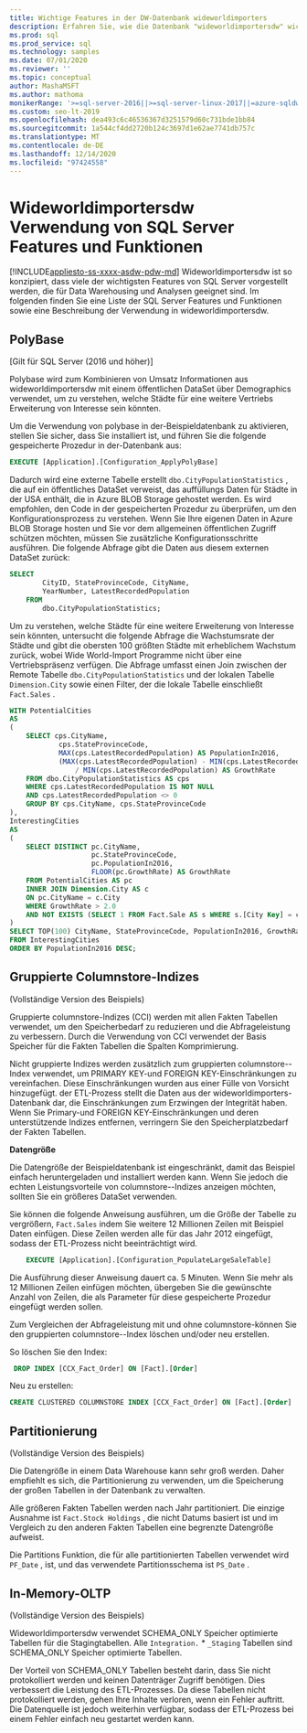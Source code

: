 ```yaml
---
title: Wichtige Features in der DW-Datenbank wideworldimporters
description: Erfahren Sie, wie die Datenbank "wideworldimportersdw" wichtige Features von SQL Server präsentiert, die für Data Warehousing und Analysen geeignet sind.
ms.prod: sql
ms.prod_service: sql
ms.technology: samples
ms.date: 07/01/2020
ms.reviewer: ''
ms.topic: conceptual
author: MashaMSFT
ms.author: mathoma
monikerRange: '>=sql-server-2016||>=sql-server-linux-2017||=azure-sqldw-latest||>=aps-pdw-2016||=azuresqldb-mi-current'
ms.custom: seo-lt-2019
ms.openlocfilehash: dea493c6c46536367d3251579d60c731bde1bb84
ms.sourcegitcommit: 1a544cf4dd2720b124c3697d1e62ae7741db757c
ms.translationtype: MT
ms.contentlocale: de-DE
ms.lasthandoff: 12/14/2020
ms.locfileid: "97424558"
---
```

# <a name="wideworldimportersdw-use-of-sql-server-features-and-capabilities"></a>Wideworldimportersdw Verwendung von SQL Server Features und Funktionen
[!INCLUDE[appliesto-ss-xxxx-asdw-pdw-md](../includes/appliesto-ss-xxxx-asdw-pdw-md.md)]
Wideworldimportersdw ist so konzipiert, dass viele der wichtigsten Features von SQL Server vorgestellt werden, die für Data Warehousing und Analysen geeignet sind. Im folgenden finden Sie eine Liste der SQL Server Features und Funktionen sowie eine Beschreibung der Verwendung in wideworldimportersdw.

## <a name="polybase"></a>PolyBase

[Gilt für SQL Server (2016 und höher)]

Polybase wird zum Kombinieren von Umsatz Informationen aus wideworldimportersdw mit einem öffentlichen DataSet über Demographics verwendet, um zu verstehen, welche Städte für eine weitere Vertriebs Erweiterung von Interesse sein könnten.

Um die Verwendung von polybase in der-Beispieldatenbank zu aktivieren, stellen Sie sicher, dass Sie installiert ist, und führen Sie die folgende gespeicherte Prozedur in der-Datenbank aus:

```sql
EXECUTE [Application].[Configuration_ApplyPolyBase]
```

Dadurch wird eine externe Tabelle erstellt `dbo.CityPopulationStatistics` , die auf ein öffentliches DataSet verweist, das auffüllungs Daten für Städte in der USA enthält, die in Azure BLOB Storage gehostet werden. Es wird empfohlen, den Code in der gespeicherten Prozedur zu überprüfen, um den Konfigurationsprozess zu verstehen. Wenn Sie Ihre eigenen Daten in Azure BLOB Storage hosten und Sie vor dem allgemeinen öffentlichen Zugriff schützen möchten, müssen Sie zusätzliche Konfigurationsschritte ausführen. Die folgende Abfrage gibt die Daten aus diesem externen DataSet zurück:

```sql
SELECT
        CityID, StateProvinceCode, CityName,
        YearNumber, LatestRecordedPopulation
    FROM
        dbo.CityPopulationStatistics;
```

Um zu verstehen, welche Städte für eine weitere Erweiterung von Interesse sein könnten, untersucht die folgende Abfrage die Wachstumsrate der Städte und gibt die obersten 100 größten Städte mit erheblichem Wachstum zurück, wobei Wide World-Import Programme nicht über eine Vertriebspräsenz verfügen. Die Abfrage umfasst einen Join zwischen der Remote Tabelle `dbo.CityPopulationStatistics` und der lokalen Tabelle `Dimension.City` sowie einen Filter, der die lokale Tabelle einschließt `Fact.Sales` .

```sql
WITH PotentialCities
AS
(
    SELECT cps.CityName,
            cps.StateProvinceCode,
            MAX(cps.LatestRecordedPopulation) AS PopulationIn2016,
            (MAX(cps.LatestRecordedPopulation) - MIN(cps.LatestRecordedPopulation)) * 100.0
                / MIN(cps.LatestRecordedPopulation) AS GrowthRate
    FROM dbo.CityPopulationStatistics AS cps
    WHERE cps.LatestRecordedPopulation IS NOT NULL
    AND cps.LatestRecordedPopulation <> 0
    GROUP BY cps.CityName, cps.StateProvinceCode
),
InterestingCities
AS
(
    SELECT DISTINCT pc.CityName,
                    pc.StateProvinceCode,
                    pc.PopulationIn2016,
                    FLOOR(pc.GrowthRate) AS GrowthRate
    FROM PotentialCities AS pc
    INNER JOIN Dimension.City AS c
    ON pc.CityName = c.City
    WHERE GrowthRate > 2.0
    AND NOT EXISTS (SELECT 1 FROM Fact.Sale AS s WHERE s.[City Key] = c.[City Key])
)
SELECT TOP(100) CityName, StateProvinceCode, PopulationIn2016, GrowthRate
FROM InterestingCities
ORDER BY PopulationIn2016 DESC;
```

## <a name="clustered-columnstore-indexes"></a>Gruppierte Columnstore-Indizes

(Vollständige Version des Beispiels)

Gruppierte columnstore-Indizes (CCI) werden mit allen Fakten Tabellen verwendet, um den Speicherbedarf zu reduzieren und die Abfrageleistung zu verbessern. Durch die Verwendung von CCI verwendet der Basis Speicher für die Fakten Tabellen die Spalten Komprimierung.

Nicht gruppierte Indizes werden zusätzlich zum gruppierten columnstore--Index verwendet, um PRIMARY KEY-und FOREIGN KEY-Einschränkungen zu vereinfachen. Diese Einschränkungen wurden aus einer Fülle von Vorsicht hinzugefügt. der ETL-Prozess stellt die Daten aus der wideworldimporters-Datenbank dar, die Einschränkungen zum Erzwingen der Integrität haben. Wenn Sie Primary-und FOREIGN KEY-Einschränkungen und deren unterstützende Indizes entfernen, verringern Sie den Speicherplatzbedarf der Fakten Tabellen.

**Datengröße**

Die Datengröße der Beispieldatenbank ist eingeschränkt, damit das Beispiel einfach heruntergeladen und installiert werden kann. Wenn Sie jedoch die echten Leistungsvorteile von columnstore--Indizes anzeigen möchten, sollten Sie ein größeres DataSet verwenden.

Sie können die folgende Anweisung ausführen, um die Größe der Tabelle zu vergrößern, `Fact.Sales` indem Sie weitere 12 Millionen Zeilen mit Beispiel Daten einfügen. Diese Zeilen werden alle für das Jahr 2012 eingefügt, sodass der ETL-Prozess nicht beeinträchtigt wird.

```sql
    EXECUTE [Application].[Configuration_PopulateLargeSaleTable]
```

Die Ausführung dieser Anweisung dauert ca. 5 Minuten. Wenn Sie mehr als 12 Millionen Zeilen einfügen möchten, übergeben Sie die gewünschte Anzahl von Zeilen, die als Parameter für diese gespeicherte Prozedur eingefügt werden sollen.

Zum Vergleichen der Abfrageleistung mit und ohne columnstore-können Sie den gruppierten columnstore--Index löschen und/oder neu erstellen.

So löschen Sie den Index:

```sql
 DROP INDEX [CCX_Fact_Order] ON [Fact].[Order]
```

Neu zu erstellen:

```sql
CREATE CLUSTERED COLUMNSTORE INDEX [CCX_Fact_Order] ON [Fact].[Order]
```

## <a name="partitioning"></a>Partitionierung

(Vollständige Version des Beispiels)

Die Datengröße in einem Data Warehouse kann sehr groß werden. Daher empfiehlt es sich, die Partitionierung zu verwenden, um die Speicherung der großen Tabellen in der Datenbank zu verwalten.

Alle größeren Fakten Tabellen werden nach Jahr partitioniert. Die einzige Ausnahme ist `Fact.Stock Holdings` , die nicht Datums basiert ist und im Vergleich zu den anderen Fakten Tabellen eine begrenzte Datengröße aufweist.

Die Partitions Funktion, die für alle partitionierten Tabellen verwendet wird `PF_Date` , ist, und das verwendete Partitionsschema ist `PS_Date` .

## <a name="in-memory-oltp"></a>In-Memory-OLTP

(Vollständige Version des Beispiels)

Wideworldimportersdw verwendet SCHEMA_ONLY Speicher optimierte Tabellen für die Stagingtabellen. Alle `Integration.` * `_Staging` Tabellen sind SCHEMA_ONLY Speicher optimierte Tabellen.

Der Vorteil von SCHEMA_ONLY Tabellen besteht darin, dass Sie nicht protokolliert werden und keinen Datenträger Zugriff benötigen. Dies verbessert die Leistung des ETL-Prozesses. Da diese Tabellen nicht protokolliert werden, gehen Ihre Inhalte verloren, wenn ein Fehler auftritt. Die Datenquelle ist jedoch weiterhin verfügbar, sodass der ETL-Prozess bei einem Fehler einfach neu gestartet werden kann.
